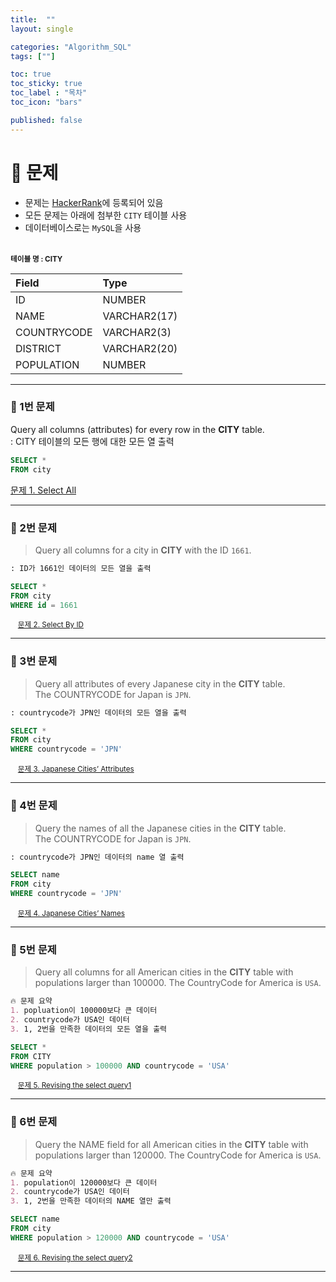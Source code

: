 ```yaml
---
title:  ""
layout: single

categories: "Algorithm_SQL"
tags: [""]

toc: true
toc_sticky: true
toc_label : "목차"
toc_icon: "bars"

published: false
---
```


# 📝 문제
- 문제는 [HackerRank](https://www.hackerrank.com/dashboard)에 등록되어 있음
- 모든 문제는 아래에 첨부한 ```CITY``` 테이블 사용
- 데이터베이스로는 ```MySQL```을 사용

<br><small>**테이블 명 : CITY**</small>

| Field | Type |
|:----------|:----------|
| ID | NUMBER |
| NAME | VARCHAR2(17) |
| COUNTRYCODE | VARCHAR2(3) |
| DISTRICT | VARCHAR2(20) |
| POPULATION | NUMBER |

------
### 📍 1번 문제
Query all columns (attributes) for every row in the **CITY** table. <br>
: CITY 테이블의 모든 행에 대한 모든 열 출력


```sql
SELECT *
FROM city
```

[문제 1. Select All](https://www.hackerrank.com/challenges/select-all-sql/problem?isFullScreen=true)

------

### 📍 2번 문제
> Query all columns for a city in **CITY** with the ID ```1661```.
```markdown
: ID가 1661인 데이터의 모든 열을 출력
```

```sql
SELECT *
FROM city
WHERE id = 1661
```

&nbsp;&nbsp;&nbsp;<small>[문제 2. Select By ID](https://www.hackerrank.com/challenges/select-by-id/problem?isFullScreen=true)</small>

-----

### 📍 3번 문제
> Query all attributes of every Japanese city in the **CITY** table. The COUNTRYCODE for Japan is ```JPN```.
```markdown
: countrycode가 JPN인 데이터의 모든 열을 출력
```

```sql
SELECT *
FROM city
WHERE countrycode = 'JPN'
```

&nbsp;&nbsp;&nbsp;<small>[문제 3. Japanese Cities’ Attributes](https://www.hackerrank.com/challenges/japanese-cities-attributes/problem?isFullScreen=true)</small>

------
### 📍 4번 문제
> Query the names of all the Japanese cities in the **CITY** table. The COUNTRYCODE for Japan is ```JPN```.
```markdown
: countrycode가 JPN인 데이터의 name 열 출력
```

```sql
SELECT name
FROM city
WHERE countrycode = 'JPN'
```

&nbsp;&nbsp;&nbsp;<small>[문제 4. Japanese Cities’ Names](https://www.hackerrank.com/challenges/japanese-cities-name/problem?isFullScreen=true)</small>

-----
### 📍 5번 문제

> Query all columns for all American cities in the **CITY** table with populations larger than 100000. The CountryCode for America is ```USA```.
```markdown
🔥 문제 요약
1. popluation이 100000보다 큰 데이터
2. countrycode가 USA인 데이터 
3. 1, 2번을 만족한 데이터의 모든 열을 출력
  ```

```sql
SELECT *
FROM CITY 
WHERE population > 100000 AND countrycode = 'USA' 
```
 
&nbsp;&nbsp;&nbsp;<small>[문제 5. Revising the select query1](https://www.hackerrank.com/challenges/revising-the-select-query/problem?isFullScreen=true)</small>

------

### 📍 6번 문제
> Query the NAME field for all American cities in the **CITY** table with populations larger than 120000. The CountryCode for America is ```USA```.
```markdown
🔥 문제 요약
1. population이 120000보다 큰 데이터 
2. countrycode가 USA인 데이터 
3. 1, 2번을 만족한 데이터의 NAME 열만 출력 
```

```sql
SELECT name
FROM city
WHERE population > 120000 AND countrycode = 'USA'
```



&nbsp;&nbsp;&nbsp;<small>[문제 6. Revising the select query2](https://www.hackerrank.com/challenges/revising-the-select-query-2/problem?isFullScreen=true)</small>

------
